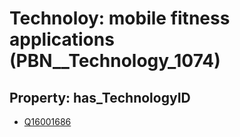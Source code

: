 # Technoloy: __mobile fitness applications__ (PBN__Technology_1074)

## Property: has_TechnologyID

* [Q16001686](Q16001686)

